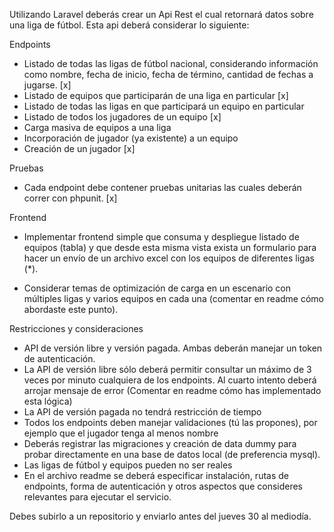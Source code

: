 Utilizando Laravel deberás crear un Api Rest el cual retornará datos sobre una liga de fútbol. Esta api deberá considerar lo siguiente:

Endpoints

-   Listado de todas las ligas de fútbol nacional, considerando información como nombre, fecha de inicio, fecha de término, cantidad de fechas a jugarse. [x]
-   Listado de equipos que participarán de una liga en particular [x]
-   Listado de todas las ligas en que participará un equipo en particular
-   Listado de todos los jugadores de un equipo [x]
-   Carga masiva de equipos a una liga
-   Incorporación de jugador (ya existente) a un equipo
-   Creación de un jugador [x]

Pruebas

-   Cada endpoint debe contener pruebas unitarias las cuales deberán correr con phpunit. [x]

Frontend

-   Implementar frontend simple que consuma y despliegue listado de equipos (tabla) y que desde esta misma vista exista un formulario para hacer un envío de un archivo excel con los equipos de diferentes ligas (\*).

*   Considerar temas de optimización de carga en un escenario con múltiples ligas y varios equipos en cada una (comentar en readme cómo abordaste este punto).

Restricciones y consideraciones

-   API de versión libre y versión pagada. Ambas deberán manejar un token de autenticación.
-   La API de versión libre sólo deberá permitir consultar un máximo de 3 veces por minuto cualquiera de los endpoints. Al cuarto intento deberá arrojar mensaje de error (Comentar en readme cómo has implementado esta lógica)
-   La API de versión pagada no tendrá restricción de tiempo
-   Todos los endpoints deben manejar validaciones (tú las propones), por ejemplo que el jugador tenga al menos nombre
-   Deberás registrar las migraciones y creación de data dummy para probar directamente en una base de datos local (de preferencia mysql).
-   Las ligas de fútbol y equipos pueden no ser reales
-   En el archivo readme se deberá especificar instalación, rutas de endpoints, forma de autenticación y otros aspectos que consideres relevantes para ejecutar el servicio.

Debes subirlo a un repositorio y enviarlo antes del jueves 30 al mediodía.
